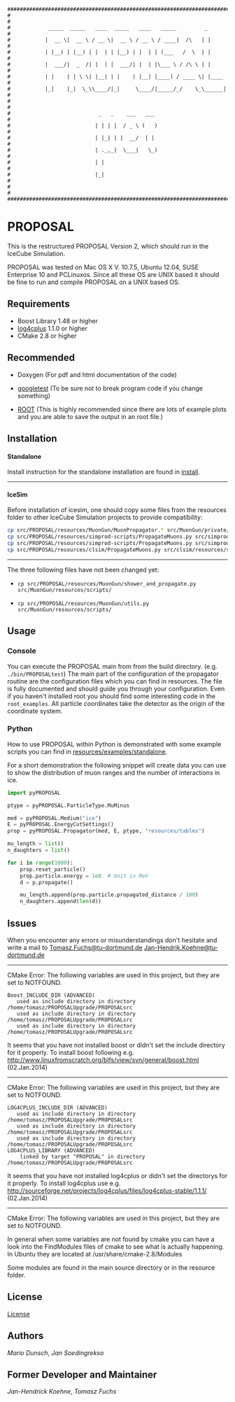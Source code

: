 ```
###############################################################################
#                                                                             #
#            _____  _____   ____  _____   ____   _____         _              #
#           |  __ \|  __ \ / __ \|  __ \ / __ \ / ____|  /\   | |             #
#           | |__) | |__) | |  | | |__) | |  | | (___   /  \  | |             #
#           |  ___/|  _  /| |  | |  ___/| |  | |\___ \ / /\ \ | |             #
#           | |    | | \ \| |__| | |    | |__| |____) / ____ \| |____         #
#           |_|    |_|  \_\\____/|_|     \____/|_____/_/    \_\______|        #
#                                                                             #
#                            _   _    ___   ___                               #
#                           | | | |  / _ \ (   )                              #
#                           | |_| | |  __/  | |                               #
#                           | ._,_|  \___|   \_)                              #
#                           | |                                               #
#                           |_|                                               #
#                                                                             #
###############################################################################
```


# PROPOSAL #

This is the restructured PROPOSAL Version 2, which should run in the IceCube Simulation.

PROPOSAL was tested on Mac OS X V. 10.7.5, Ubuntu 12.04, SUSE Enterprise 10 and PCLinuxos. Since
all these OS are UNIX based it should be fine to run and compile PROPOSAL on a UNIX based OS.

## Requirements ##

- Boost Library 1.48 or higher
- [log4cplus](https://github.com/log4cplus/log4cplus) 1.1.0 or higher
- CMake 2.8 or higher

## Recommended ##

- Doxygen (For pdf and html documentation of the code)
- [googletest](https://github.com/google/googletest)
  (To be sure not to break program code if you change something)

- [ROOT](https://root.cern.ch/)
  (This is highly recommended since there are lots of example plots and you are able to save the output in an root file.)

## Installation ##

#### Standalone ####

Install instruction for the standalone installation
are found in [install](INSTALL.md).

---

#### IceSim ####

Before installation of icesim, one should copy some files from the
resources folder to other IceCube Simulation projects to provide compatibility:

```bash
cp src/PROPOSAL/resources/MuonGun/MuonPropagator.* src/MuonGun/private/MuonGun/
cp src/PROPOSAL/resources/simprod-scripts/PropagateMuons.py src/simprod-scripts/python/segments/
cp src/PROPOSAL/resources/simprod-scripts/PropagateMuons.py src/simprod-scripts/python/segments/
cp src/PROPOSAL/resources/clsim/PropagateMuons.py src/clsim/resources/scripts/photonPaths/
```
---

The three following files have not been changed yet:


* `cp src/PROPOSAL/resources/MuonGun/shower_and_propagate.py src/MuonGun/resources/scripts/`

* `cp src/PROPOSAL/resources/MuonGun/utils.py src/MuonGun/resources/scripts/`


## Usage ##

### Console ###

You can execute the PROPOSAL main from from the build directory. (e.g.
`./bin/PROPOSALtest`) The main part of the configuration of the propagator
routine are the configuration files which you can find in resources. The file
is fully documented and should guide you through your configuration.  Even if
you haven't installed root you should find some interesting code in the
`root_examples`.  All particle coordinates take the detector as the origin of the
coordinate system.

### Python ###

How to use PROPOSAL within Python is demonstrated with some example
scripts you can find in
[resources/examples/standalone](resources/examples/standalone).

For a short demonstration the following snippet will create data you can use to
show the distribution of muon ranges and the number of interactions in ice.

```python
import pyPROPOSAL

ptype = pyPROPOSAL.ParticleType.MuMinus

med = pyPROPOSAL.Medium("ice")
E = pyPROPOSAL.EnergyCutSettings()
prop = pyPROPOSAL.Propagator(med, E, ptype, "resources/tables")

mu_length = list()
n_daughters = list()

for i in range(1000):
    prop.reset_particle()
    prop.particle.energy = 1e8  # Unit in MeV
    d = p.propagate()

    mu_length.append(prop.particle.propagated_distance / 100)
    n_daughters.append(len(d))
```


## Issues ##

When you encounter any errors or misunderstandings don't hesitate and write a mail to
Tomasz.Fuchs@tu-dortmund.de
Jan-Hendrik.Koehne@tu-dortmund.de

---
CMake Error: The following variables are used in this project, but they are set to NOTFOUND.

```
Boost_INCLUDE_DIR (ADVANCED)
   used as include directory in directory /home/tomasz/PROPOSALUpgrade/PROPOSALsrc
   used as include directory in directory /home/tomasz/PROPOSALUpgrade/PROPOSALsrc
   used as include directory in directory /home/tomasz/PROPOSALUpgrade/PROPOSALsrc
```

It seems that you have not installed boost or didn't set the include directory for it properly.
To install boost following
e.g. http://www.linuxfromscratch.org/blfs/view/svn/general/boost.html	(02.Jan.2014)

---
CMake Error: The following variables are used in this project, but they are set to NOTFOUND.

```
LOG4CPLUS_INCLUDE_DIR (ADVANCED)
   used as include directory in directory /home/tomasz/PROPOSALUpgrade/PROPOSALsrc
   used as include directory in directory /home/tomasz/PROPOSALUpgrade/PROPOSALsrc
   used as include directory in directory /home/tomasz/PROPOSALUpgrade/PROPOSALsrc
LOG4CPLUS_LIBRARY (ADVANCED)
	linked by target "PROPOSAL" in directory /home/tomasz/PROPOSALUpgrade/PROPOSALsrc
```

It seems that you have not installed log4cplus or didn't set the directorys for it properly.
To install log4cplus use
e.g. http://sourceforge.net/projects/log4cplus/files/log4cplus-stable/1.1.1/	(02.Jan.2014)

---
CMake Error: The following variables are used in this project, but they are set to NOTFOUND.

In general when some variables are not found by cmake you can have a look into the FindModules
files of cmake to see what is actually happening.
In Ubuntu they are located at /usr/share/cmake-2.8/Modules

Some modules are found in the main source directory or in the resource folder.

## License ##

[License](LICENSE.md)

## Authors ##

*Mario Dunsch*, *Jan Soedingrekso*

## Former Developer and Maintainer ##

*Jan-Hendrick Koehne*, *Tomasz Fuchs*
